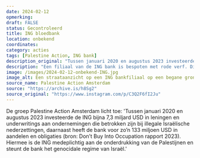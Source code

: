 ```yaml
---
date: 2024-02-12
opmerking: 
draft: FALSE
status: Gecontroleerd
title: ING bloedbank
location: onbekend
coordinates: 
category: acties
tags: [Palestine Action, ING bank]
description_original: "Tussen januari 2020 en augustus 2023 investeerde de ING bijna 7,3 miljard USD in leningen en underwritings aan ondernemingen die betrokken zijn bij illegale Israëlische nederzettingen, daarnaast heeft de bank voor zo’n 133 miljoen USD in aandelen en obligaties (bron: Don’t Buy Into Occupation rapport 2023). Hiermee is de ING medeplichtig aan de onderdrukking van de Palestijnen en steunt de bank het genocidale regime van Israël."
description: "Een filiaal van de ING bank is bespoten met rode verf. Dit omvat zowel flinke vlekken verf en teksten, waaronder: 'Geen geld naar genocide', 'Boycot deze bloedbank', 'Medeplichting aan genocide', 'Boycot Israël', en (in het Engels) 'Bevrijd Palestina' en 'Alle ogen gericht op Rafah'."
image: /images/2024-02-12-onbekend-ING.jpg
image_alt: Een straataanzicht op een ING bankfiliaal op een begane grond, met boven het filiaal appartementen. Voor het filiaal staan stallingen met fietsen. Op de schuifdeuren staat in rode verf de tekst 'Boycot deze bloedbank'. Op een raam een stuk aan de rechterkant staat de tekst 'Medeplichtig aan genocide' en (in het Engels) 'Bevrijd Palestina'. 
source_name: Palestine Action Amsterdam
source: "https://archive.is/h8Sg2"
source_original: "https://www.instagram.com/p/C3Q2F6fI2Ju"
---
```

De groep Palestine Action Amsterdam licht toe: 'Tussen januari 2020 en augustus 2023 investeerde de ING bijna 7,3 miljard USD in leningen en underwritings aan ondernemingen die betrokken zijn bij illegale Israëlische nederzettingen, daarnaast heeft de bank voor zo’n 133 miljoen USD in aandelen en obligaties (bron: Don’t Buy Into Occupation rapport 2023). Hiermee is de ING medeplichtig aan de onderdrukking van de Palestijnen en steunt de bank het genocidale regime van Israël.'